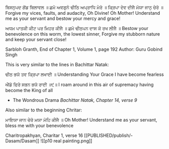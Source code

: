ਬਿਸਨੁਪਦ ਗੋਂਡ ਬਿਲਾਵਲ ॥
ਛਮੋ ਅਵਗੁਨੰ ਢੀਠਿ ਅਪ੍ਰਾਧਿ ਮੇਰੋ ॥ ਕ੍ਰਿਪਾ ਦੇਵ ਦੀਜੈ ਮੱਯਾ ਜਾਨੁ ਚੇਰੋ ॥
Forgive my vices, faults, and audacity, Oh Divine! Oh Mother! 
Understand me as your servant and bestow your mercy and grace! 

ਅਧਮ ਪਾਤਕੀ ਕੀਟ ਪਰ ਮਿਹਰ ਕੀਜੈ ॥ ਛਮੋ ਢੀਠਪਨ ਦਾਸ ਕੋ ਰਖ ਲੀਜੈ ॥
Bestow your benevolence on this worm, the lowest sinner,
Forgive my stubborn nature and keep your servant close! 

Sarbloh Granth, End of Chapter 1, Volume 1, page 192 
Author: Guru Gobind Singh 

This is very similar to the lines in Bachittar Natak:

ਢੀਠ ਭਯੋ ਤਵ ਕ੍ਰਿਪਾ ਲਖਾਈ ॥ 
Understanding Your Grace I have become fearless 

ਐਂਡੋ ਫਿਰੇ ਸਭਨ ਭਯੋ ਰਾਈ ॥੯॥ 
I roam around in this air of supremacy having become the King of all 

- The Wondrous Drama *Bachittar Natak, Chapter 14, verse 9*

Also similar to the beginning Chritar:

ਮਾਇਯਾ ਜਾਨ ਚੇਰੋ ਮਯਾ ਮੋਹਿ ਕੀਜੈ ॥
Oh Mother! Understand me as your servant, bless me with your benevolence

Charitropakhyan, Charitar 1, verse 16
[[PUBLISHED/publish/-Dasam/Dasam]] 
![[p10 real painting.png]]